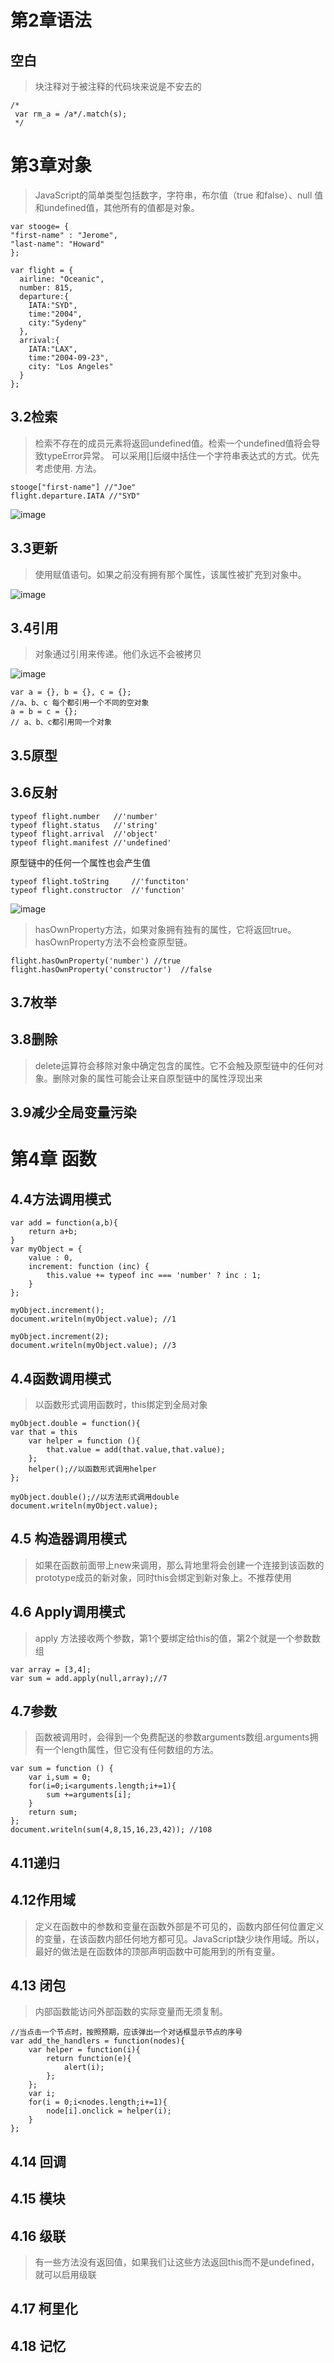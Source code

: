 # 第2章语法
## 空白
> 块注释对于被注释的代码块来说是不安去的

```
/*
 var rm_a = /a*/.match(s);
 */
```


# 第3章对象
> JavaScript的简单类型包括数字，字符串，布尔值（true 和false）、null 值和undefined值，其他所有的值都是对象。

```
var stooge= {
"first-name" : "Jerome",
"last-name": "Howard"
};

var flight = {
  airline: "Oceanic",
  number: 815,
  departure:{
    IATA:"SYD",
    time:"2004",
    city:"Sydeny"
  },
  arrival:{
    IATA:"LAX",
    time:"2004-09-23",
    city: "Los Angeles"
  }
};

```
## 3.2检索
> 检索不存在的成员元素将返回undefined值。检索一个undefined值将会导致typeError异常。
可以采用[]后缀中括住一个字符串表达式的方式。优先考虑使用. 方法。

```
stooge["first-name"] //"Joe"
flight.departure.IATA //"SYD"
```

![image](https://github.com/xpchen-fa/XP-Blog/blob/master/JavaScript/img/%E3%80%8Ajs%E8%AF%AD%E8%A8%80%E7%B2%BE%E7%B2%B9%E3%80%8B-3.2.png?raw=true)

## 3.3更新
> 使用赋值语句。如果之前没有拥有那个属性，该属性被扩充到对象中。

![image](https://github.com/xpchen-fa/XP-Blog/blob/master/JavaScript/img/%E3%80%8Ajs%E8%AF%AD%E8%A8%80%E7%B2%BE%E7%B2%B9%E3%80%8B-3.3.png?raw=true)

## 3.4引用
> 对象通过引用来传递。他们永远不会被拷贝

![image](https://github.com/xpchen-fa/XP-Blog/blob/master/JavaScript/img/%E3%80%8Ajs%E8%AF%AD%E8%A8%80%E7%B2%BE%E7%B2%B9%E3%80%8B-3.4.png?raw=true)

```
var a = {}, b = {}, c = {};
//a、b、c 每个都引用一个不同的空对象
a = b = c = {};
// a、b、c都引用同一个对象

```
## 3.5原型

## 3.6反射
```
typeof flight.number   //'number'
typeof flight.status   //'string'
typeof flight.arrival  //'object'
typeof flight.manifest //'undefined'
```
原型链中的任何一个属性也会产生值
```
typeof flight.toString     //'functiton'
typeof flight.constructor  //'function'
```
![image](https://github.com/xpchen-fa/XP-Blog/blob/master/JavaScript/img/%E3%80%8Ajs%E8%AF%AD%E8%A8%80%E7%B2%BE%E7%B2%B9%E3%80%8B-3.6.png?raw=true)
> hasOwnProperty方法，如果对象拥有独有的属性，它将返回true。hasOwnProperty方法不会检查原型链。
```
flight.hasOwnProperty('number') //true
flight.hasOwnProperty('constructor')  //false
```
## 3.7枚举

## 3.8删除
> delete运算符会移除对象中确定包含的属性。它不会触及原型链中的任何对象。删除对象的属性可能会让来自原型链中的属性浮现出来

## 3.9减少全局变量污染

# 第4章 函数

## 4.4方法调用模式
```
var add = function(a,b){
    return a+b;
}
var myObject = {
    value : 0,
    increment: function (inc) {
        this.value += typeof inc === 'number' ? inc : 1;
    }
};

myObject.increment();
document.writeln(myObject.value); //1

myObject.increment(2);
document.writeln(myObject.value); //3
```
## 4.4函数调用模式
> 以函数形式调用函数时，this绑定到全局对象

```
myObject.double = function(){
var that = this
    var helper = function (){
        that.value = add(that.value,that.value);
    };
    helper();//以函数形式调用helper
};

myObject.double();//以方法形式调用double
document.writeln(myObject.value);

```
## 4.5 构造器调用模式
> 如果在函数前面带上new来调用，那么背地里将会创建一个连接到该函数的prototype成员的新对象，同时this会绑定到新对象上。不推荐使用

## 4.6 Apply调用模式
> apply 方法接收两个参数，第1个要绑定给this的值，第2个就是一个参数数组

```
var array = [3,4];
var sum = add.apply(null,array);//7
```

## 4.7参数
> 函数被调用时，会得到一个免费配送的参数arguments数组.arguments拥有一个length属性，但它没有任何数组的方法。

```
var sum = function () {
    var i,sum = 0;
    for(i=0;i<arguments.length;i+=1){
        sum +=arguments[i];
    }
    return sum;
};
document.writeln(sum(4,8,15,16,23,42)); //108
```
## 4.11递归


## 4.12作用域
> 定义在函数中的参数和变量在函数外部是不可见的，函数内部任何位置定义的变量，在该函数内部任何地方都可见。JavaScript缺少块作用域。所以，最好的做法是在函数体的顶部声明函数中可能用到的所有变量。

## 4.13 闭包
> 内部函数能访问外部函数的实际变量而无须复制。
```
//当点击一个节点时，按照预期，应该弹出一个对话框显示节点的序号
var add_the_handlers = function(nodes){
    var helper = function(i){
        return function(e){
            alert(i);
        };
    };
    var i;
    for(i = 0;i<nodes.length;i+=1){
        node[i].onclick = helper(i);
    }
};
```
## 4.14 回调
## 4.15 模块
## 4.16 级联
> 有一些方法没有返回值，如果我们让这些方法返回this而不是undefined，就可以启用级联
## 4.17 柯里化
## 4.18 记忆